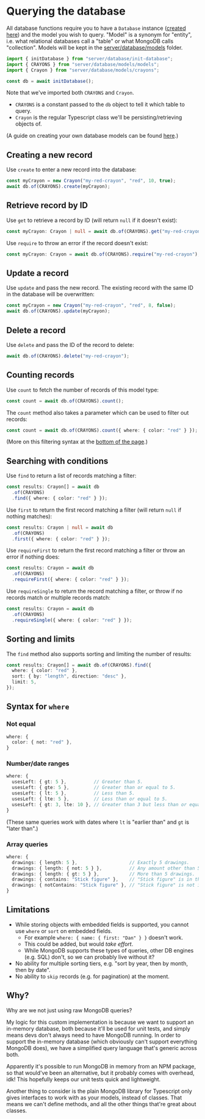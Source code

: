 # Querying the database

All database functions require you to have a `Database` instance ([created here](/server/database/init-database.ts)) and the model you wish to query. "Model" is a synonym for "entity", i.e. what relational databases call a "table" or what MongoDB calls "collection". Models will be kept in the [server/database/models](/server/database/models/models.ts) folder.

```ts
import { initDatabase } from "server/database/init-database";
import { CRAYONS } from "server/database/models/models";
import { Crayon } from "server/database/models/crayons";

const db = await initDatabase();
```

Note that we've imported both `CRAYONS` and `Crayon`.

- `CRAYONS` is a constant passed to the `db` object to tell it which table to query.
- `Crayon` is the regular Typescript class we'll be persisting/retrieving objects of.

(A guide on creating your own database models can be found [here](/docs/database/creating-a-new-database-model.md).)

## Creating a new record

Use `create` to enter a new record into the database:

```ts
const myCrayon = new Crayon("my-red-crayon", "red", 10, true);
await db.of(CRAYONS).create(myCrayon);
```

## Retrieve record by ID

Use `get` to retrieve a record by ID (will return `null` if it doesn't exist):

```ts
const myCrayon: Crayon | null = await db.of(CRAYONS).get("my-red-crayon");
```

Use `require` to throw an error if the record doesn't exist:

```ts
const myCrayon: Crayon = await db.of(CRAYONS).require("my-red-crayon");
```

## Update a record

Use `update` and pass the new record. The existing record with the same ID in the database will be overwritten:

```ts
const myCrayon = new Crayon("my-red-crayon", "red", 8, false);
await db.of(CRAYONS).update(myCrayon);
```

## Delete a record

Use `delete` and pass the ID of the record to delete:

```ts
await db.of(CRAYONS).delete("my-red-crayon");
```

## Counting records

Use `count` to fetch the number of records of this model type:

```ts
const count = await db.of(CRAYONS).count();
```

The `count` method also takes a parameter which can be used to filter out records:

```ts
const count = await db.of(CRAYONS).count({ where: { color: "red" } });
```

(More on this filtering syntax at the [bottom of the page](#syntax-for-where).)

## Searching with conditions

Use `find` to return a list of records matching a filter:

```ts
const results: Crayon[] = await db
  .of(CRAYONS)
  .find({ where: { color: "red" } });
```

Use `first` to return the first record matching a filter (will return `null` if nothing matches):

```ts
const results: Crayon | null = await db
  .of(CRAYONS)
  .first({ where: { color: "red" } });
```

Use `requireFirst` to return the first record matching a filter or throw an error if nothing does:

```ts
const results: Crayon = await db
  .of(CRAYONS)
  .requireFirst({ where: { color: "red" } });
```

Use `requireSingle` to return the record matching a filter, or throw if no records match or multiple records match:

```ts
const results: Crayon = await db
  .of(CRAYONS)
  .requireSingle({ where: { color: "red" } });
```

## Sorting and limits

The `find` method also supports sorting and limiting the number of results:

```ts
const results: Crayon[] = await db.of(CRAYONS).find({
  where: { color: "red" },
  sort: { by: "length", direction: "desc" },
  limit: 5,
});
```

## Syntax for `where`

### Not equal

```ts
where: {
  color: { not: "red" },
}
```

### Number/date ranges

```ts
where: {
  usesLeft: { gt: 5 },          // Greater than 5.
  usesLeft: { gte: 5 },         // Greater than or equal to 5.
  usesLeft: { lt: 5 },          // Less than 5.
  usesLeft: { lte: 5 },         // Less than or equal to 5.
  usesLeft: { gt: 3, lte: 10 }, // Greater than 3 but less than or equal to 10.
}
```

(These same queries work with dates where `lt` is "earlier than" and `gt` is "later than".)

### Array queries

```ts
where: {
  drawings: { length: 5 },                   // Exactly 5 drawings.
  drawings: { length: { not: 5 } },          // Any amount other than 5 drawings.
  drawings: { length: { gt: 5 } },           // More than 5 drawings.
  drawings: { contains: "Stick figure" },    // "Stick figure" is in the array.
  drawings: { notContains: "Stick figure" }, // "Stick figure" is not in the array.
}
```

## Limitations

- While storing objects with embedded fields is supported, you cannot use `where` or `sort` on embedded fields.
  - For example `where: { name: { first: "Dan" } }` doesn't work.
  - This could be added, but would _take effort_.
  - While MongoDB supports these types of queries, other DB engines (e.g. SQL) don't, so we can probably live without it?
- No ability for multiple sorting tiers, e.g. "sort by year, then by month, then by date".
- No ability to `skip` records (e.g. for pagination) at the moment.

## Why?

Why are we not just using raw MongoDB queries?

My logic for this custom implementation is because we want to support an in-memory database, both because it'll be used for unit tests, and simply means devs don't always need to have MongoDB running. In order to support the in-memory database (which obviously can't support everything MongoDB does), we have a simplified query language that's generic across both.

Apparently it's possible to run MongoDB in memory from an NPM package, so that would've been an alternative, but it probably comes with overhead, idk! This hopefully keeps our unit tests quick and lightweight.

Another thing to consider is the plain MongoDB library for Typescript only gives interfaces to work with as your models, instead of classes. That means we can't define methods, and all the other things that're great about classes.

```

```
